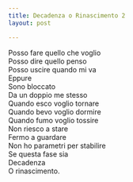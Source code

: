 ```yaml
---
title: Decadenza o Rinascimento 2
layout: post

---
```


Posso fare quello che voglio   
Posso dire quello penso   
Posso uscire quando mi va  
Eppure   
Sono bloccato   
Da un doppio me stesso   
Quando esco voglio tornare  
Quando bevo voglio dormire   
Quando fumo voglio tossire   
Non riesco a stare   
Fermo a guardare   
Non ho parametri per stabilire   
Se questa fase sia  
Decadenza   
O rinascimento.  
